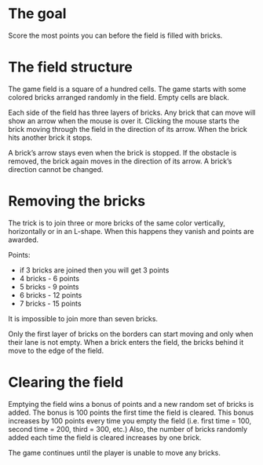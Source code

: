 # The goal #

Score the most points you can before the field is filled with bricks.

# The field structure #

The game field is a square of a hundred cells. The game starts with some colored bricks arranged randomly in the field. Empty cells are black.

Each side of the field has three layers of bricks. Any brick that can move will show an arrow when the mouse is over it. Clicking the mouse starts the brick moving through the field in the direction of its arrow. When the brick hits another brick it stops.

A brick’s arrow stays even when the brick is stopped. If the obstacle is removed, the brick again moves in the direction of its arrow. A brick’s direction cannot be changed.

# Removing the bricks #

The trick is to join three or more bricks of the same color vertically, horizontally or in an L-shape. When this happens they vanish and points are awarded.

Points:
  * if 3 bricks are joined then you will get 3 points
  * 4 bricks - 6 points
  * 5 bricks - 9 points
  * 6 bricks - 12 points
  * 7 bricks - 15 points

It is impossible to join more than seven bricks.

Only the first layer of bricks on the borders can start moving and only when their lane is not empty. When a brick enters the field, the bricks behind it move to the edge of the field.

# Clearing the field #

Emptying the field wins a bonus of points and a new random set of bricks is added. The bonus is 100 points the first time the field is cleared. This bonus increases by 100 points every time you empty the field (i.e. first time = 100, second time = 200, third = 300, etc.) Also, the number of bricks randomly added each time the field is cleared increases by one brick.

The game continues until the player is unable to move any bricks.

